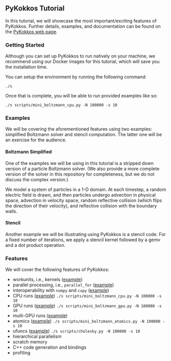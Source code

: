 ## PyKokkos Tutorial

In this tutorial, we will showcase the most important/exciting
features of PyKokkos.  Further details, examples, and documentation
can be found on the [PyKokkos web
page](https://github.com/kokkos/pykokkos).

### Getting Started

Although you can set up PyKokkos to run natively on your machine, we
recommend using our Docker images for this tutorial, which will save
you the installation time.

You can setup the environment by running the following command:
```
./s
```

Once that is complete, you will be able to run provided examples like so:
```
./s scripts/mini_boltzmann_cpu.py -N 100000 -s 10
```

### Examples

We will be covering the aforementioned features using two examples:
simplified Boltzmann solver and stencil computation.  The latter one
will be an exercise for the audience.

#### Boltzmann Simplified

One of the examples we will be using in this tutorial is a stripped
down version of a particle Boltzmann solver. (We also provide a more
complete version of the solver in this repository for completeness,
but we do not discuss the complex version.)

We model a system of particles in a 1-D domain. At each timestep, a random electric field is drawn, and then particles
undergo advection in physical space, advection in velocity space, random reflective collision (which flips the direction of their velocity),
and reflective collision with the boundary walls.

#### Stencil

Another example we will be illustrating using PyKokkos is a stencil code. For a fixed number of iterations, we apply a stencil kernel followed by a gemv and a dot product operation.


### Features

We will cover the following features of PyKokkos:

* workunits, i.e., kernels ([example](/lessons/pykokkos/scripts/mini_boltzmann_cpu.py))
* parallel processing, i.e., `parallel_for` ([example](/lessons/pykokkos/scripts/mini_boltzmann_cpu.py))
* interoperability with `numpy` and `cupy` ([example](/lessons/pykokkos/scripts/mini_boltzmann_cpu.py))
* CPU runs ([example](/lessons/pykokkos/scripts/mini_boltzmann_cpu.py)) `./s scripts/mini_boltzmann_cpu.py -N 100000 -s 10`
* GPU runs ([example](/lessons/pykokkos/scripts/mini_boltzmann_gpu.py)) `./s scripts/mini_boltzmann_gpu.py -N 100000 -s 10`
* multi-GPU runs ([example](/lessons/pykokkos/scripts/mini_boltzmann_multigpu.py))
* atomics ([example](/lessons/pykokkos/scripts/mini_boltzmann_atomics.py)) `./s scripts/mini_boltzmann_atomics.py -N 100000 -s 10`
* ufuncs ([example](/lessons/pykokkos/scripts/cholesky.py)) `./s scripts/cholesky.py -N 100000 -s 10`
* hierarchical parallelism
* scratch memory
* C++ code generation and bindings
* profiling
